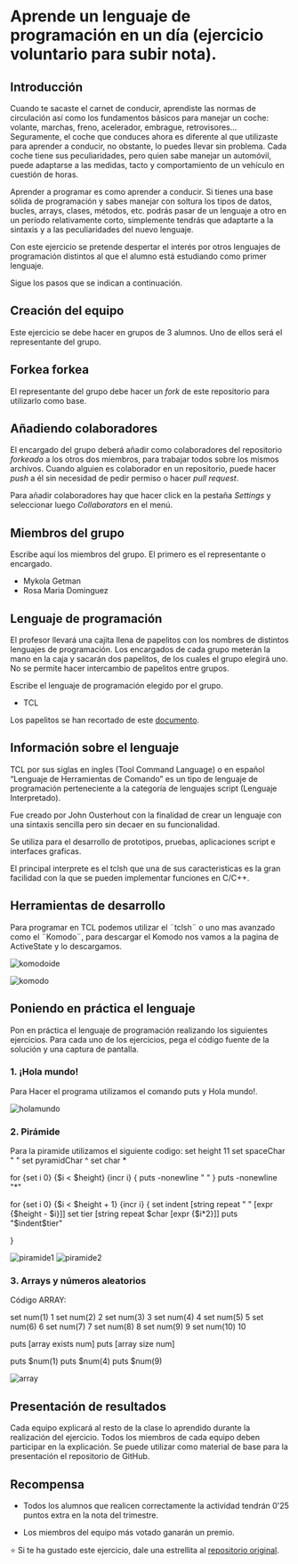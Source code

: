 # Aprende un lenguaje de programación en un día (ejercicio voluntario para subir nota).

## Introducción

Cuando te sacaste el carnet de conducir, aprendiste las normas de circulación así como los fundamentos básicos para manejar un coche: volante, marchas, freno, acelerador, embrague, retrovisores... Seguramente, el coche que conduces ahora es diferente al que utilizaste para aprender a conducir, no obstante, lo puedes llevar sin problema. Cada coche tiene sus peculiaridades, pero quien sabe manejar un automóvil, puede adaptarse a las medidas, tacto y comportamiento de un vehículo en cuestión de horas.

Aprender a programar es como aprender a conducir. Si tienes una base sólida de programación y sabes manejar con soltura los tipos de datos, bucles, arrays, clases, métodos, etc. podrás pasar de un lenguaje a otro en un período relativamente corto, simplemente tendrás que adaptarte a la sintaxis y a las peculiaridades del nuevo lenguaje.

Con este ejercicio se pretende despertar el interés por otros lenguajes de programación distintos al que el alumno está estudiando como primer lenguaje.

Sigue los pasos que se indican a continuación.

## Creación del equipo

Este ejercicio se debe hacer en grupos de 3 alumnos. Uno de ellos será el representante del grupo.

## Forkea forkea

El representante del grupo debe hacer un *fork* de este repositorio para utilizarlo como base.

## Añadiendo colaboradores

El encargado del grupo deberá añadir como colaboradores del repositorio *forkeado* a los otros dos miembros, para trabajar todos sobre los mismos archivos. Cuando alguien es colaborador en un repositorio, puede hacer *push* a él sin necesidad de pedir permiso o hacer *pull request*.

Para añadir colaboradores hay que hacer click en la pestaña *Settings* y seleccionar luego *Collaborators* en el menú.

## Miembros del grupo

Escribe aquí los miembros del grupo. El primero es el representante o encargado.

* Mykola Getman
* Rosa Maria Dominguez


## Lenguaje de programación

El profesor llevará una cajita llena de papelitos con los nombres de distintos lenguajes de programación. Los encargados de cada grupo meterán la mano en la caja y sacarán dos papelitos, de los cuales el grupo elegirá uno. No se permite hacer intercambio de papelitos entre grupos.

Escribe el lenguaje de programación elegido por el grupo.

* TCL

Los papelitos se han recortado de este [documento](lenguajes_de_programacion.pdf).

## Información sobre el lenguaje



TCL por sus siglas en ingles (Tool Command Language) o en español “Lenguaje de Herramientas de Comando” es un tipo de lenguaje de programación perteneciente a la categoría de lenguajes script (Lenguaje Interpretado).

Fue creado por John Ousterhout con la finalidad de crear un lenguaje con una sintaxis sencilla pero sin decaer en su funcionalidad.

Se utiliza para el desarrollo de prototipos, pruebas, aplicaciones script e interfaces graficas.

El principal interprete es el tclsh que una de sus caracteristicas es la gran facilidad con la que se pueden implementar funciones en C/C++.
## Herramientas de desarrollo

Para programar en TCL podemos utilizar el ¨tclsh¨ o uno mas avanzado como el ¨Komodo¨, para descargar el Komodo nos vamos a la pagina de ActiveState y lo descargamos.

![komodoide](https://user-images.githubusercontent.com/43372687/50216847-353a6b00-0387-11e9-93db-e65481a6ecae.png)


![komodo](https://user-images.githubusercontent.com/43372687/50216252-8ba6aa00-0385-11e9-90b5-903ceb3025d3.PNG)


## Poniendo en práctica el lenguaje

Pon en práctica el lenguaje de programación realizando los siguientes ejercicios. Para cada uno de los ejercicios, pega el código fuente de la solución y una captura de pantalla.

### 1. ¡Hola mundo!

Para Hacer el programa utilizamos el comando puts y Hola mundo!.

![holamundo](https://user-images.githubusercontent.com/43372687/50216253-8c3f4080-0385-11e9-86d2-428179b592b0.PNG)

### 2. Pirámide

Para la piramide utilizamos el siguiente codigo:
   set height 11
set spaceChar " "
set pyramidChar ^
set char *

for {set i 0} {$i < $height} {incr i} {
    puts -nonewline " "
}
    puts -nonewline "*"


for {set i 0} {$i < $height + 1} {incr i} {
    set indent [string repeat " " [expr {$height - $i}]]
    set tier [string repeat $char [expr {$i*2}]]
    puts "$indent$tier"
    
}

![piramide1](https://user-images.githubusercontent.com/43372687/50216358-d7f1ea00-0385-11e9-8be2-5e7cc6b2cce5.PNG)
![piramide2](https://user-images.githubusercontent.com/43372687/50216357-d7f1ea00-0385-11e9-9404-4078b3235806.PNG)



### 3. Arrays y números aleatorios

Código ARRAY:

set num(1) 1
set num(2) 2
set num(3) 3
set num(4) 4
set num(5) 5
set num(6) 6
set num(7) 7
set num(8) 8
set num(9) 9
set num(10) 10

puts [array exists num]
puts [array size num]

puts $num(1)
puts $num(4)
puts $num(9)


![array](https://user-images.githubusercontent.com/43372687/50216625-90b82900-0386-11e9-8108-461b1c130e81.png)




## Presentación de resultados

Cada equipo explicará al resto de la clase lo aprendido durante la realización del ejercicio. Todos los miembros de cada equipo deben participar en la explicación. Se puede utilizar como material de base para la presentación el repositorio de GitHub.

## Recompensa

* Todos los alumnos que realicen correctamente la actividad tendrán 0'25 puntos extra en la nota del trimestre.

* Los miembros del equipo más votado ganarán un premio.

:star: Si te ha gustado este ejercicio, dale una estrellita al [repositorio original](https://github.com/LuisJoseSanchez/aprende-un-lenguaje-en-un-dia).

